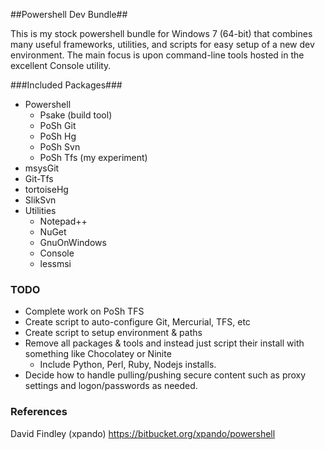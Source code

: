 ﻿##Powershell Dev Bundle##

This is my stock powershell bundle for Windows 7 (64-bit) that combines many useful frameworks, utilities, and scripts for easy setup of a new dev environment.   The main focus is upon command-line tools hosted in the excellent Console utility.

###Included Packages###

- Powershell
	- Psake (build tool)
	- PoSh Git
	- PoSh Hg
	- PoSh Svn 
	- PoSh Tfs (my experiment)
- msysGit
- Git-Tfs
- tortoiseHg
- SlikSvn
- Utilities
	- Notepad++
	- NuGet
	- GnuOnWindows
	- Console
	- lessmsi

### TODO ###

- Complete work on PoSh TFS
- Create script to auto-configure Git, Mercurial, TFS, etc
- Create script to setup environment & paths
- Remove all packages & tools and instead just script their install with something like Chocolatey or Ninite
	- Include Python, Perl, Ruby, Nodejs installs.
- Decide how to handle pulling/pushing secure content such as proxy settings and logon/passwords as needed.
	
### References ###
David Findley (xpando) https://bitbucket.org/xpando/powershell
